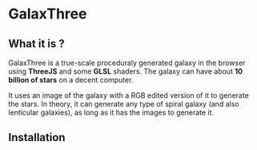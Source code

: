 
# GalaxThree
## What it is ?
GalaxThree is a true-scale proceduraly generated galaxy in the browser using **ThreeJS** and some **GLSL** shaders. The galaxy can have about **10 billion of stars** on a decent computer. 

It uses an image of the galaxy with a RGB edited version of it to generate the stars. In theory, it can generate any type of spiral galaxy (and also lenticular galaxies), as long as it has the images to generate it.

## Installation